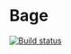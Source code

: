 # Bage

[![Build status](https://ci.appveyor.com/api/projects/status/ttoqq67ixm5350ur?svg=true)](https://ci.appveyor.com/project/poi1nt/pure-func)